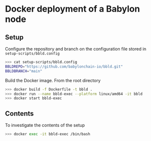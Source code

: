 # Docker deployment of a Babylon node

## Setup

Configure the repository and branch on the configuration file stored in
`setup-scripts/bbld.config`

```bash
>>> cat setup-scripts/bbld.config
BBLDREPO="https://github.com/babylonchain-io/bbld.git"
BBLDBRANCH="main"
```

Build the Docker image. From the root directory
```bash
>>> docker build -f Dockerfile -t bbld .
>>> docker run --name bbld-exec --platform linux/amd64 -it bbld
>>> docker start bbld-exec
```

## Contents

To investigate the contents of the setup

```bash
>>> docker exec -it bbld-exec /bin/bash
```
